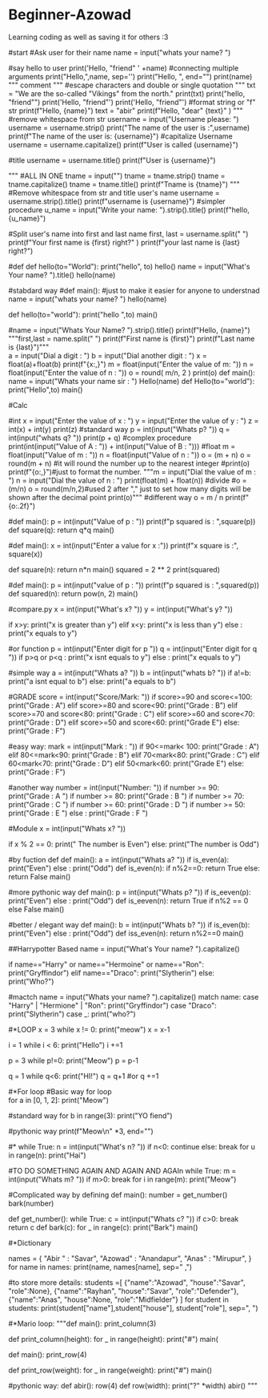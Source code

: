 # Beginner-Azowad
Learning coding as well as saving it for others :3


#start
#Ask user for their name
name = input("whats your name? ")

#say hello to user
print('Hello, "friend" ' +name) #connecting multiple arguments
print("Hello,",name, sep='')
print("Hello, ", end="")
print(name)
"""
comment 
"""
#escape characters and double or single quotation
"""
txt = "We are the so-called \"Vikings\" from the north."
print(txt)
print("hello, \"friend\"")
print('Hello, "friend"')
print('Hello, "friend"')
#format string or "f" str
print(f"Hello, {name}")
text = "abir"
print(f"Hello, \"dear\" {text}" ) 
"""
#remove whitespace from str
username = input("Username  please: ")
username = username.strip()
print("The name of the user is :",username)
print(f"The name of the user is: {username}")
#capitalize Username
username = username.capitalize()
print(f"User is called {username}")

#title
username = username.title()
print(f"User is {username}")

""" #ALL IN ONE
tname = input("")
tname = tname.strip()
tname = tname.capitalize()
tname = tname.title()
print(f"Tname is {tname}")
"""
#Remove whitespace from str and title user's name 
username = username.strip().title()
print(f"username is {username}")
#simpler procedure
u_name = input("Write your name: ").strip().title()
print(f"hello, {u_name}")

#Split user's name into first and last name
first, last = username.split(" ")
print(f"Your first name is {first} right?" )
print(f"your last name is {last} right?")


#def 
def hello(to="World"):
    print("hello", to)
hello()
name = input("What's Your name? ").title()
hello(name)

#stabdard way
#def main(): #just to make it easier for anyone to understnad
    name = input("whats your name? ")
    hello(name)
    
def hello(to="world"):
    print("hello ",to)
main()

#name = input("Whats Your Name? ").strip().title()
print(f"Hello, {name}")
"""first,last = name.split(" ")
print(f"First name is {first}")
print(f"Last name is {last}")"""   
a = input("Dial a digit : ")
b = input("Dial another digit : ")
x = float(a)+float(b)
print(f"{x:,}")
m = float(input("Enter the value of m: "))
n = float(input("Enter the value of n : "))
o = round( m/n, 2 )
print(o)
def main():
    name = input("Whats your name sir : ")
    Hello(name)
def Hello(to="world"):
    print("Hello",to)
main()

#Calc

#int
x = input("Enter the value of x : ")
y = input("Enter the value of y : ")
z = int(x) + int(y)
print(z)
#standard way
p = int(input("Whats p? "))
q = int(input("whats q? "))
print(p + q)
#complex procedure
print(int(input("Value of A : ")) + int(input("Value of B : ")))
#float
m = float(input("Value of m : "))
n = float(input("Value of n : "))
o = (m + n)
o = round(m + n) #it will round the number up to the nearest integer
#print(o)
print(f"{o:,}")#just to format the number.
"""m = input("Dial the value of m : ")
n = input("Dial the value of n : ")
print(float(m) + float(n))
#divide
#o = (m/n)
o = round(m/n,2)#used 2 after "," just to set how many digits will be shown after the decimal point
print(o)"""
#different way
o = m / n
print(f"{o:.2f}")

#def main():
    p = int(input("Value of p : "))
    print(f"p squared is : ",square(p))
def square(q):
    return q*q
main()

#def main():
    x = int(input("Enter a value for x :"))
    print(f"x square is :", square(x))

def square(n):
    return n*n
main()
squared = 2 ** 2
print(squared)

#def main():
    p = int(input("value of p : "))
    print(f"p squared is : ",squared(p))
def squared(n):
    return pow(n, 2)
main()


#compare.py
x = int(input("What's x? "))
y = int(input("What's y? "))

if x>y:
    print("x is greater than y")
elif x<y:
    print("x is less than y")
else :
    print("x equals to y")
    
#or function
p = int(input("Enter digit for p "))
q = int(input("Enter digit for q "))
if p>q or p<q :
    print("x isnt equals to y")
else :
    print("x equals to y")
    
#simple way
a = int(input("Whats a? "))
b = int(input("whats b? "))
if a!=b:
    print("a isnt equal to b")
else: 
    print("a equals to b")

#GRADE
score = int(input("Score/Mark: "))
if score>=90 and score<=100:
    print("Grade : A")
elif score>=80 and score<90:
    print("Grade : B")
elif score>=70 and score<80:
    print("Grade : C")
elif score>=60 and score<70:
    print("Grade : D")
elif score>=50 and score<60:
    print("Grade E")
else:
    print("Grade : F")

#easy way: 
mark = int(input("Mark : "))
if 90<=mark< 100:
    print("Grade : A")
elif 80<=mark<90:
    print("Grade : B")
elif 70<mark<80:
    print("Grade : C")
elif 60<mark<70:
    print("Grade : D")
elif 50<mark<60:
    print("Grade E")
else:
    print("Grade : F")
    
#another way
number = int(input("Number: "))
if number >= 90:
    print("Grade : A ")
if number >= 80:
    print("Grade : B ")
if number >= 70:
    print("Grade : C ")
if number >= 60:
    print("Grade : D ")
if number >= 50:
    print("Grade : E ")
else :
    print("Grade : F ")


#Module
x = int(input("Whats x? "))

if x % 2 == 0:
    print(" The number is Even")
else:
    print("The number is Odd")
    
 
 #by fuction def
def main():
    a = int(input("Whats a? "))
    if is_even(a):
        print("Even")
    else :
        print("Odd")
def is_even(n):
    if n%2==0:
        return True
    else:
        return False
main()

#more pythonic way
def main():
    p = int(input("Whats p? "))
    if is_eeven(p):
        print("Even")
    else :
        print("Odd")
def is_eeven(n):
    return True if n%2 == 0 else False
main()

#better / elegant way
def main():
    b = int(input("Whats b? "))
    if is_even(b):
        print("Even")
    else :
        print("Odd")
def iss_even(n):
    return n%2==0
main()


##Harrypotter Based
name = input("What's Your name? ").capitalize()

if name=="Harry" or name=="Hermoine" or name=="Ron":
    print("Gryffindor")
elif name=="Draco":
    print("Slytherin")
else:
    print("Who?")
    
#mactch
name = input("Whats your name? ").capitalize()
match name:
    case "Harry" | "Hermione" | "Ron":
        print("Gryffindor")
    case "Draco":
        print("Slytherin")
    case _:
        print("who?")

#*LOOP
x = 3
while x != 0:
    print("meow")
    x = x-1
    
i = 1
while i < 6:
    print("Hello")
    i +=1 
    
p = 3
while p!=0:
    print("Meow")
    p = p-1
    
q = 1
while q<6:
    print("HI!")
    q = q+1
    #or q +=1


#*For loop
 #Basic way for loop   
for a in [0, 1, 2]:
    print("Meow")

#standard way
for b in range(3):
    print("YO fiend")

#pythonic way
print(f"Meow\n" *3, end="")

#*
while True:
    n = int(input("What's n? "))
    if n<0:
        continue
    else:
        break
for u in range(n):
    print("Hai")
    
#TO DO SOMETHING AGAIN AND AGAIN AND AGAIn
while True:
    m = int(input("Whats m? "))
    if m>0:
        break
for i in range(m):
    print("Meow")
    
#Complicated way by defining
def main():
    number = get_number()
    bark(number)
    
def get_number():
    while True:
        c = int(input("Whats c? "))
        if c>0:
            break
    return c
def bark(c):
    for _ in range(c):
        print("Bark")
main()

#*Dictionary

names = {
    "Abir " : "Savar",
    "Azowad" : "Anandapur",
    "Anas" : "Mirupur",
}
for name in names:
    print(name, names[name], sep=" ,")

#to store more details:
students =[
    {"name":"Azowad", "house":"Savar", "role":None},
    {"name":"Rayhan", "house":"Savar", "role":"Defender"},
    {"name":"Anas", "house":None, "role":"Midfielder"}
]
for student in students:
    print(student["name"],student["house"], student["role"], sep=", ")


#*Mario loop:
"""def main():
    print_column(3)
    
def print_column(height):
    for _ in range(height):
        print("#")
main(

def main():
    print_row(4)
    
def print_row(weight):
    for _ in range(weight):
        print("#")
main()



#pythonic way:
def abir():
    row(4)
def row(width):
    print("?" *width)
abir()
"""
